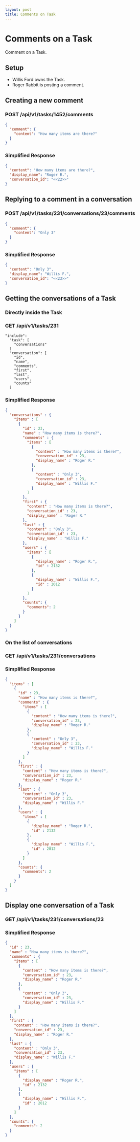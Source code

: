 ```yaml
---
layout: post
title: Comments on Task
---
```

# Comments on a Task

Comment on a Task.

## Setup
* Willis Ford owns the Task.
* Roger Rabbit is posting a comment.

## Creating a new comment

### POST /api/v1/tasks/1452/comments

```json
{
  "comment": {
    "content": "How many items are there?"
  }
}
```

### Simplified Response


```json
{
  "content": "How many items are there?",
  "display_name": "Roger R.",
  "conversation_id": "<<22>>"
}
```

## Replying to a comment in a conversation


### POST /api/v1/tasks/231/conversations/23/comments


```json
{
  "comment": {
    "content": "Only 3"
  }
}
```

### Simplified Response

```json
{
  "content": "Only 3",
  "display_name": "Willis F.",
  "conversation_id": "<<23>>"
}
```

## Getting the conversations of a Task

### Directly inside the Task

### GET /api/v1/tasks/231

```
"include":
  "task": [
    "conversations"
  ]
  "conversation": [
    "id",
    "name",
    "comments",
    "first",
    "last",
    "users",
    "counts"
  ]
```

### Simplified Response


```json
{
  "conversations" : {
    "items" : [
      {
        "id" : 23,
        "name" : "How many items is there?",
        "comments" : {
          "items" : [
            {
              "content" : "How many items is there?",
              "conversation_id" : 23,
              "display_name" : "Roger R."
            },
            {
              "content" : "Only 3",
              "conversation_id" : 23,
              "display_name" : "Willis F."
            }
          ]
        },
        "first" : {
          "content" : "How many items is there?",
          "conversation_id" : 23,
          "display_name" : "Roger R."
        },
        "last" : {
          "content" : "Only 3",
          "conversation_id" : 23,
          "display_name" : "Willis F."
        },
        "users" : {
          "items" : [
            {
              "display_name" : "Roger R.",
              "id" : 2132
            },
            {
              "display_name" : "Willis F.",
              "id" : 2012
            }
          ]
        },
        "counts": {
          "comments": 2
        }
      }
    ]
  }
}
```


### On the list of conversations

### GET /api/v1/tasks/231/conversations


### Simplified Response

```json
{
  "items" : [
    {
      "id" : 23,
      "name" : "How many items is there?",
      "comments" : {
        "items" : [
          {
            "content" : "How many items is there?",
            "conversation_id" : 23,
            "display_name" : "Roger R."
          },
          {
            "content" : "Only 3",
            "conversation_id" : 23,
            "display_name" : "Willis F."
          }
        ]
      },
      "first" : {
        "content" : "How many items is there?",
        "conversation_id" : 23,
        "display_name" : "Roger R."
      },
      "last" : {
        "content" : "Only 3",
        "conversation_id" : 23,
        "display_name" : "Willis F."
      },
      "users" : {
        "items" : [
          {
            "display_name" : "Roger R.",
            "id" : 2132
          },
          {
            "display_name" : "Willis F.",
            "id" : 2012
          }
        ]
      },
      "counts": {
        "comments": 2
      }
    }
  ]
}
```

## Display one conversation of a Task

### GET /api/v1/tasks/231/conversations/23


### Simplified Response


```json
{
  "id" : 23,
  "name" : "How many items is there?",
  "comments" : {
    "items" : [
      {
        "content" : "How many items is there?",
        "conversation_id" : 23,
        "display_name" : "Roger R."
      },
      {
        "content" : "Only 3",
        "conversation_id" : 23,
        "display_name" : "Willis F."
      }
    ]
  },
  "first" : {
    "content" : "How many items is there?",
    "conversation_id" : 23,
    "display_name" : "Roger R."
  },
  "last" : {
    "content" : "Only 3",
    "conversation_id" : 23,
    "display_name" : "Willis F."
  },
  "users" : {
    "items" : [
      {
        "display_name" : "Roger R.",
        "id" : 2132
      },
      {
        "display_name" : "Willis F.",
        "id" : 2012
      }
    ]
  },
  "counts": {
    "comments": 2
  }
}
```
